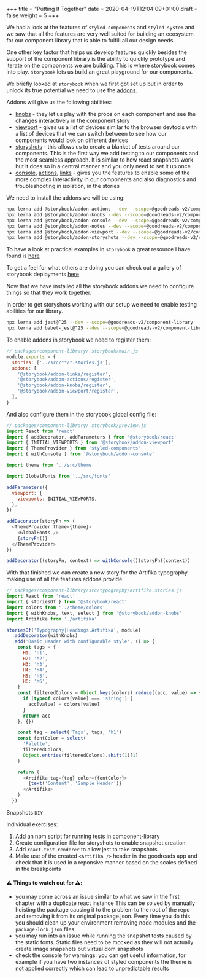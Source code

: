 +++
title = "Putting It Together"
date = 2020-04-19T12:04:09+01:00
draft = false
weight = 5
+++

We had a look at the features of `styled-components` and `styled-system` and we saw that all the features are very well
suited for building an ecosystem for our component library that is able to fulfill all our design needs.

One other key factor that helps us develop features quickly besides the support of the component library is the ability
to quickly prototype and iterate on the components we are building. This is where storybook comes into play. `storybook`
lets us build an great playground for our components.

We briefly looked at `storybook` when we first got set up but in order to unlock its true potential we need to use the
[addons](https://storybook.js.org/addons/https://storybook.js.org/addons/).

Addons will give us the following abilities:
- [knobs](https://github.com/storybookjs/storybook/tree/master/addons/knobs) - they let us play with the props on each component and see the changes interactively in the component story
- [viewport](https://github.com/storybookjs/storybook/tree/master/addons/viewport) - gives us a list of devices similar to the browser devtools with a list of devices that we can switch
  between to see how our components would look on different devices
- [storyshots](https://github.com/storybookjs/storybook/tree/master/addons/storyshots) - this allows us to create a blanket of tests around our components. This is the first way we add testing
  to our components and the most seamless approach. It is similar to how react snapshots work but it does so in a
  central manner and you only need to set it up once
- [console](https://github.com/storybookjs/storybook-addon-console), [actions](https://github.com/storybookjs/storybook/tree/master/addons/actions), [links](https://github.com/storybookjs/storybook/tree/master/addons/links) - gives you the features to enable some of the more complex interactivity in our components
  and also diagnostics and troubleshooting in isolation, in the stories

We need to install the addons we will be using:

```bash
npx lerna add @storybook/addon-actions --dev --scope=@goodreads-v2/component-library
npx lerna add @storybook/addon-knobs --dev --scope=@goodreads-v2/component-library
npx lerna add @storybook/addon-console --dev --scope=@goodreads-v2/component-library
npx lerna add @storybook/addon-notes --dev --scope=@goodreads-v2/component-library
npx lerna add @storybook/addon-viewport --dev --scope=@goodreads-v2/component-library
npx lerna add @storybook/addon-storyshots --dev --scope=@goodreads-v2/component-library
```

To have a look at practical examples in `storybook` a great resource I have found is [here](https://storybooks-official.netlify.app/)

To get a feel for what others are doing you can check out a gallery of storybook deployments [here](https://storybook.js.org/docs/examples/)

Now that we have installed all the storybook addons we need to configure things so that they work together.

In order to get storyshots working with our setup we need to enable testing abilities for our library.

```bash
npx lerna add jest@^25 --dev --scope=@goodreads-v2/component-library
npx lerna add babel-jest@^25 --dev --scope=@goodreads-v2/component-library
```

To enable addons in storybook we need to register them:
```javascript
// packages/component-library/.storybook/main.js
module.exports = {
  stories: ['../src/**/*.stories.js'],
  addons: [
    '@storybook/addon-links/register',
    '@storybook/addon-actions/register',
    '@storybook/addon-knobs/register',
    '@storybook/addon-viewport/register',
  ],
}
```
And also configure them in the storybook global config file:
```javascript
// packages/component-library/.storybook/preview.js
import React from 'react'
import { addDecorator, addParameters } from '@storybook/react'
import { INITIAL_VIEWPORTS } from '@storybook/addon-viewport'
import { ThemeProvider } from 'styled-components'
import { withConsole } from '@storybook/addon-console'

import theme from '../src/theme'

import GlobalFonts from '../src/fonts'

addParameters({
  viewport: {
    viewports: INITIAL_VIEWPORTS,
  },
})

addDecorator(storyFn => (
  <ThemeProvider theme={theme}>
    <GlobalFonts />
    {storyFn()}
  </ThemeProvider>
))

addDecorator((storyFn, context) => withConsole()(storyFn)(context))
```

With that finished we can create a new story for the Artifika typography making use of all the features addons provide:
```javascript
// packages/component-library/src/typography/artifika.stories.js
import React from 'react'
import { storiesOf } from '@storybook/react'
import colors from '../theme/colors'
import { withKnobs, text, select } from '@storybook/addon-knobs'
import Artifika from './artifika'

storiesOf('Typography|Headings.Artifika', module)
  .addDecorator(withKnobs)
  .add('Basic Header with configurable style', () => {
    const tags = {
      H1: 'h1',
      H2: 'h2',
      H3: 'h3',
      H4: 'h4',
      H5: 'h5',
      H6: 'h6',
    }
    const filteredColors = Object.keys(colors).reduce((acc, value) => {
      if (typeof colors[value] === 'string') {
        acc[value] = colors[value]
      }
      return acc
    }, {})

    const tag = select('Tags', tags, 'h1')
    const fontColor = select(
      'Palette',
      filteredColors,
      Object.entries(filteredColors).shift(1)[1]
    )

    return (
      <Artifika tag={tag} color={fontColor}>
        {text('Content', 'Sample Header')}
      </Artifika>
    )
  })
```

Snapshots `DIY`

Individual exercises:
1) Add an npm script for running tests in component-library
2) Create configuration file for storyshots to enable snapshot creation
3) Add `react-test-renderer` to allow jest to take snapshots
4) Make use of the created `<Artifika />` header in the goodreads app and check that it is used in a reponsive manner
based on the scales defined in the breakpoints

#### ⚠️  Things to watch out for ⚠️:
- you may come across an issue similar to what we saw in the first chapter with a duplicate react instance
  This can be solved by manually hoisting the package causing it to the problem to the root of the repo and removing it
  from its original package.json. Every time you do this you should clean up your environment removing node modules and
  the `package-lock.json` files
- you may run into an issue while running the snapshot tests caused by the static fonts. Static files need to be mocked
  as they will not actually create image snapshots but virtual dom snapshots
- check the console for warnings. you can get useful information, for example if you have two instances of styled
  components the theme is not applied correctly which can lead to unpredictable results
